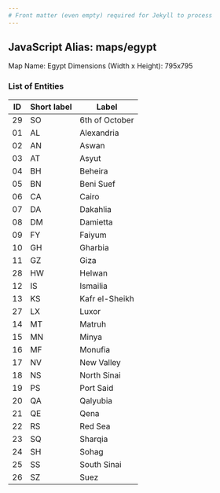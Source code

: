 ```yaml
---
# Front matter (even empty) required for Jekyll to process
---
```


## JavaScript Alias: maps/egypt

Map Name: Egypt
Dimensions (Width x Height): 795x795





### List of Entities

ID | Short label | Label
---|---|---|
29|SO|6th of October
01|AL|Alexandria
02|AN|Aswan
03|AT|Asyut
04|BH|Beheira
05|BN|Beni Suef
06|CA|Cairo
07|DA|Dakahlia
08|DM|Damietta
09|FY|Faiyum
10|GH|Gharbia
11|GZ|Giza
28|HW|Helwan
12|IS|Ismailia
13|KS|Kafr el-Sheikh
27|LX|Luxor
14|MT|Matruh
15|MN|Minya
16|MF|Monufia
17|NV|New Valley
18|NS|North Sinai
19|PS|Port Said
20|QA|Qalyubia
21|QE|Qena
22|RS|Red Sea
23|SQ|Sharqia
24|SH|Sohag
25|SS|South Sinai
26|SZ|Suez

